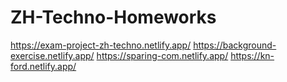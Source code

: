 # ZH-Techno-Homeworks
https://exam-project-zh-techno.netlify.app/
https://background-exercise.netlify.app/
https://sparing-com.netlify.app/
https://kn-ford.netlify.app/
